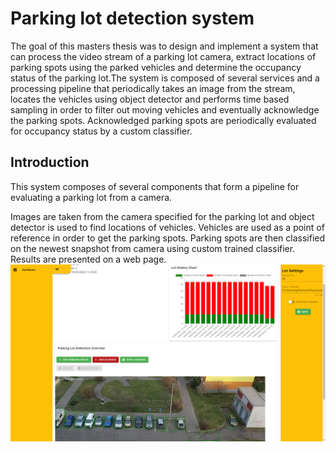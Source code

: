 # Parking lot detection system
The goal of this masters thesis was to design and implement a system that can
process the video stream of a parking lot camera, extract locations of parking
spots using the parked vehicles and determine the occupancy status of the
parking lot.The system is composed of several services and a processing pipeline that
periodically takes an image from the stream, locates the vehicles using object
detector and performs time based sampling in order to filter out moving vehicles
and eventually acknowledge the parking spots. Acknowledged parking
spots are periodically evaluated for occupancy status by a custom classifier.

## Introduction
This system composes of several components that form a pipeline for evaluating a parking lot from a camera.

Images are taken from the camera specified for the parking lot and object detector is used to find locations
of vehicles. Vehicles are used as a point of reference in order to get the parking spots. Parking spots are then
classified on the newest snapshot from camera using custom trained classifier. Results are presented on a 
web page. 
![](readme-img1.png)